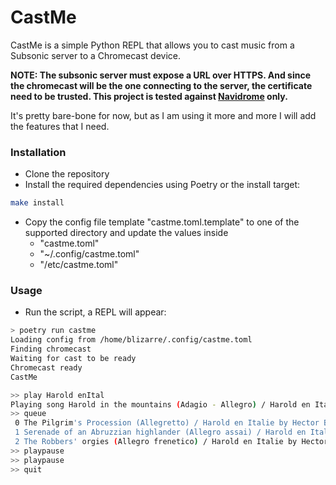 # CastMe

CastMe is a simple Python REPL that allows you to cast music from a Subsonic server to a Chromecast device.

**NOTE: The subsonic server must expose a URL over HTTPS. And since the chromecast will be the one connecting to the server, the certificate need to be trusted. This project is tested against [Navidrome](https://www.navidrome.org/) only.**

It's pretty bare-bone for now, but as I am using it more and more I will add the features that I need.

### Installation
- Clone the repository
- Install the required dependencies using Poetry or the install target:

```bash
make install
```
- Copy the config file template "castme.toml.template" to one of the supported directory and update the values inside
  - "castme.toml"
  - "~/.config/castme.toml"
  - "/etc/castme.toml"


### Usage
- Run the script, a REPL will appear:

```bash
> poetry run castme
Loading config from /home/blizarre/.config/castme.toml
Finding chromecast
Waiting for cast to be ready
Chromecast ready
CastMe

>> play Harold enItal
Playing song Harold in the mountains (Adagio - Allegro) / Harold en Italie by Hector Berlioz
>> queue
 0 The Pilgrim's Procession (Allegretto) / Harold en Italie by Hector Berlioz
 1 Serenade of an Abruzzian highlander (Allegro assai) / Harold en Italie by Hector Berlioz
 2 The Robbers' orgies (Allegro frenetico) / Harold en Italie by Hector Berlioz
>> playpause
>> playpause
>> quit
```

